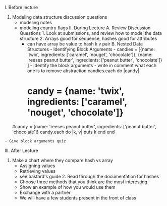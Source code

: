 I. Before lecture
  1. Modeling data structure discussion questions
     - modeling notes
     - modeling country flags
II. During Lecture
  A. Review Discussion Questions
    1. Look at submissions, and review how to model the data structure
    2. Arrays good for sequence, hashes good for attributes
       - can have array be value to hash k v pair
  B. Nested Data Structures - Identifying Block Arguments
    - candies = [{name: 'twix', ingredients: ['caramel', 'nouget', 'chocolate']}, 
  {name: 'reeses peanut butter', ingredients: ['peanut butter', 'chocolate']}
    ] 
    - Identify the block arguments
    - write in comment what each one is to remove abstraction
    candies.each do |candy|
          # candy = {name: 'twix', ingredients: ['caramel', 'nouget', 'chocolate']}
      #candy = {name: 'reeses peanut butter', ingredients: ['peanut butter', 'chocolate']}
      candy.each do |k, v|
        puts k 
      end
    end

    - Give block arguments quiz
III. After Lecture
  1. Make a chart where they compare hash vs array
      - Assigning values
      - Retrieving values
      - see bastard's guide
    2. Read through the documentation for hashes
      - Choose three methods that you think are the most interesting
      - Show an example of how you would use them 
      - Exchange with a partner
      - We will have a few students present in the front of class





